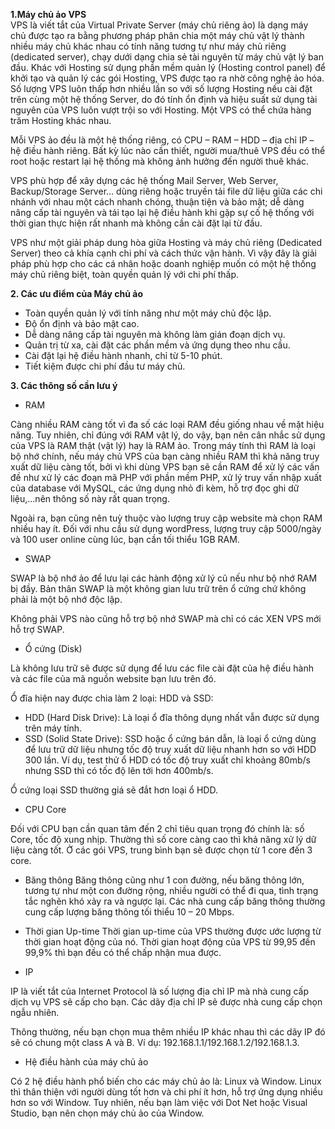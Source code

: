 **1.Máy chủ ảo VPS**\
VPS là viết tắt của Virtual Private Server (máy chủ riêng ảo) là dạng máy chủ được tạo ra bằng phương pháp phân chia một máy chủ vật lý thành nhiều máy chủ khác nhau có tính năng tương tự như máy chủ riêng (dedicated server), chạy dưới dạng chia sẻ tài nguyên từ máy chủ vật lý ban đầu. Khác với Hosting sử dụng phần mềm quản lý (Hosting control panel) để khởi tạo và quản lý các gói Hosting, VPS được tạo ra nhờ công nghệ ảo hóa. Số lượng VPS luôn thấp hơn nhiều lần so với số lượng Hosting nếu cài đặt trên cùng một hệ thống Server, do đó tính ổn định và hiệu suất sử dụng tài nguyên của VPS luôn vượt trội so với Hosting. Một VPS có thể chứa hàng trăm Hosting khác nhau.

Mỗi VPS ảo đều là một hệ thống riêng, có CPU – RAM – HDD – địa chỉ IP – hệ điều hành riêng. Bất kỳ lúc nào cần thiết, người mua/thuê VPS đều có thể root hoặc restart lại hệ thống mà không ảnh hưởng đến người thuê khác.

VPS phù hợp để xây dựng các hệ thống Mail Server, Web Server, Backup/Storage Server… dùng riêng hoặc truyền tải file dữ liệu giữa các chi nhánh với nhau một cách nhanh chóng, thuận tiện và bảo mật; dễ dàng nâng cấp tài nguyên và tái tạo lại hệ điều hành khi gặp sự cố hệ thống với thời gian thực hiện rất nhanh mà không cần cài đặt lại từ đầu.

VPS như một giải pháp dung hòa giữa Hosting và máy chủ riêng (Dedicated Server) theo cả khía cạnh chi phí và cách thức vận hành. Vì vậy đây là giải pháp phù hợp cho các cá nhân hoặc doanh nghiệp muốn có một hệ thống máy chủ riêng biệt, toàn quyền quản lý với chi phí thấp.

**2. Các ưu điểm của Máy chủ ảo**
* Toàn quyền quản lý với tính năng như một máy chủ độc lập.
* Độ ổn định và bảo mật cao.
* Dễ dàng nâng cấp tài nguyên mà không làm gián đoạn dịch vụ.
* Quản trị từ xa, cài đặt các phần mềm và ứng dụng theo nhu cầu.
* Cài đặt lại hệ điều hành nhanh, chỉ từ 5-10 phút.
* Tiết kiệm được chi phí đầu tư máy chủ.

**3. Các thông số cần lưu ý**
* RAM

Càng nhiều RAM càng tốt vì đa số các loại RAM đều giống nhau về mặt hiệu năng. Tuy nhiên, chỉ đúng với RAM vật lý, do vậy, bạn nên cân nhắc sử dụng của VPS là RAM thật (vật lý) hay là RAM ảo. Trong máy tính thì RAM là loại bộ nhớ chính, nếu máy chủ VPS của bạn càng nhiều RAM thì khả năng truy xuất dữ liệu càng tốt, bởi vì khi dùng VPS bạn sẽ cần RAM để xử lý các vấn đề như xử lý các đoạn mã PHP với phần mềm PHP, xử lý truy vấn nhập xuất của database với MySQL, các ứng dụng nhỏ đi kèm, hỗ trợ đọc ghi dữ liệu,…nên thông số này rất quan trọng.

Ngoài ra, bạn cũng nên tuỳ thuộc vào lượng truy cập website mà chọn RAM nhiều hay ít. Đối với nhu cầu sử dụng wordPress, lượng truy cập 5000/ngày và 100 user online cùng lúc, bạn cần tối thiểu 1GB RAM.

* SWAP

SWAP là bộ nhớ ảo để lưu lại các hành động xử lý cũ nếu như bộ nhớ RAM bị đầy. Bản thân SWAP là một không gian lưu trữ trên ổ cứng chứ không phải là một bộ nhớ độc lập.

Không phải VPS nào cũng hỗ trợ bộ nhớ SWAP mà chỉ có các XEN VPS mới hỗ trợ SWAP.

* Ổ cứng (Disk)

Là không lưu trữ sẽ được sử dụng để lưu các file cài đặt của hệ điều hành và các file của mã nguồn website bạn lưu trên đó.

Ổ đĩa hiện nay được chia làm 2 loại: HDD và SSD:

   * HDD (Hard Disk Drive): Là loại ổ đĩa thông dụng nhất vẫn được sử dụng trên máy tính.
   * SSD (Solid State Drive): SSD hoặc ổ cứng bán dẫn, là loại ổ cứng dùng để lưu trữ dữ liệu nhưng tốc độ truy xuất dữ liệu nhanh hơn so với HDD 300 lần. Ví dụ, test thử ổ HDD có tốc độ truy xuất chỉ khoảng 80mb/s nhưng SSD thì có tốc độ lên tới hơn 400mb/s.

Ổ cứng loại SSD thường giá sẽ đắt hơn loại ổ HDD.

* CPU Core

Đối với CPU bạn cần quan tâm đến 2 chỉ tiêu quan trọng đó chính là: số Core, tốc độ xung nhịp. Thường thì số core càng cao thì khả năng xử lý dữ liệu càng tốt. Ở các gói VPS, trung bình bạn sẽ được chọn từ 1 core đến 3 core.

* Băng thông
Băng thông cũng như 1 con đường, nếu băng thông lớn, tương tự như một con đường rộng, nhiều người có thể đi qua, tình trạng tắc nghẽn khó xảy ra và ngược lại. Các nhà cung cấp băng thông thường cung cấp lượng băng thông tối thiểu 10 – 20 Mbps.

* Thời gian Up-time
Thời gian up-time của VPS thường được ước lượng từ thời gian hoạt động của nó. Thời gian hoạt động của VPS từ 99,95 đến 99,9% thì bạn đều có thể chấp nhận mua được.

* IP

IP là viết tắt của Internet Protocol là số lượng địa chỉ IP mà nhà cung cấp dịch vụ VPS sẽ cấp cho bạn. Các dãy địa chỉ IP sẽ được nhà cung cấp chọn ngẫu nhiên.

Thông thường, nếu bạn chọn mua thêm nhiều IP khác nhau thì các dãy IP đó sẽ có chung một class A và B. Ví dụ: 192.168.1.1/192.168.1.2/192.168.1.3.

* Hệ điều hành của máy chủ ảo

Có 2 hệ điều hành phổ biến cho các máy chủ ảo là: Linux và Window. Linux thì thân thiện với người dùng tốt hơn và chi phí ít hơn, hỗ trợ ứng dụng nhiều hơn so với Window. Tuy nhiên, nếu bạn làm việc với Dot Net hoặc Visual Studio, bạn nên chọn máy chủ ảo của Window.

